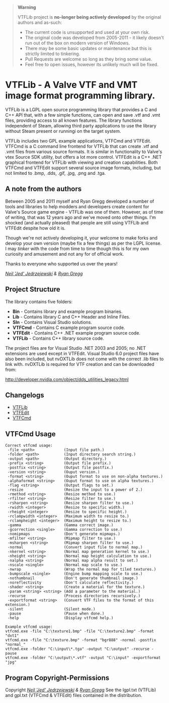 > **Warning**
>
> VTFLib project is **no-longer being actively developed** by the original authors and as-such:
> * The current code is unsupported and used at your own risk.
> * The original code was developed from 2005-2011 - it likely doesn't run out of the box on modern version of Windows.
> * There may be some basic updates or maintenance but this is strictly limited to tinkering.
> * Pull Requests are welcome so long as they bring some value.
> * Feel free to open issues, however its unlikely much will be fixed.

# VTFLib - A Valve VTF and VMT image format programming library.

VTFLib is a LGPL open source programming library that provides a C and C++ API that, with a few simple functions, can open and save .vtf and .vmt files, providing access to all known features. The library functions independent of Steam, allowing third party applications to use the library without Steam present or runningi on the target system.

VTFLib includes two GPL example applications, VTFCmd and VTFEdit. VTFCmd is a C command line frontend for VTFLib that can create .vtf and .vmt files from various source formats. It is similar in functionality to Valve's vtex Source SDK utility, but offers a lot more control. VTFEdit is a C++ .NET graphical frontend for VTFLib with viewing and creation capabilities. Both VTFCmd and VTFEdit support several source image formats, including, but not limited to .bmp, .dds, .gif, .jpg, .png and .tga.

## A note from the authors

Between 2005 and 2011 myself and Ryan Gregg developed a number of tools and libraries to help modders and developers create content for Valve's Source game engine - VTFLib was one of them. However, as of time of writing, that was 12 years ago and we've moved onto other things. I'm shocked (and actually pleased) that people are still using VTFLib and VTFEdit despite how old it is.

Though we're not actively developing it, your welcome to make forks and develop your own version (maybe fix a few things) as per the LGPL license. I may *tinker* with the code from time to time though this is for my own curiosity and amusement and not any for of official work.

Thanks to everyone who supported us over the years!

*[Neil 'Jed' Jedrzejewski](https://github.com/NeilJed) & [Ryan Gregg](http://nemesis.thewavelength.net/)*

## Project Structure

The library contains five folders:

* **Bin** - Contains library and example program binaries.
* **Lib** - Contains library C and C++ Header and Inline Files.
* **Sln** - Contains Visual Studio solutions.
* **VTFCmd** - Contains C example program source code.
* **VTFEdit** - Contains C++ .NET example program source code.
* **VTFLib** - Contains C++ library source code.

The project files are for Visual Studio .NET 2003 and 2005; no .NET extensions are used except in VTFEdit. Visual Studio 6.0 project files have also been
included, but nvDXTLib does not come with the correct .lib files to link with. nvDXTLib is required for VTF creation and can be downloaded from:

http://developer.nvidia.com/object/dds_utilities_legacy.html

## Changelogs
* [VTFLib](VTFLib_CHANGELOG.md)
* [VTFEdit](VTFEdit_CHANGELOG.md)
* [VTFCmd](VTFCmd_CHANGELOG.md)

## VTFCmd Usage

```
Correct vtfcmd usage:
 -file <path>             (Input file path.)
 -folder <path>           (Input directory search string.)
 -output <path>           (Output directory.)
 -prefix <string>         (Output file prefix.)
 -postfix <string>        (Output file postfix.)
 -version <string>        (Ouput version.)
 -format <string>         (Ouput format to use on non-alpha textures.)
 -alphaformat <string>    (Ouput format to use on alpha textures.)
 -flag <string>           (Output flags to set.)
 -resize                  (Resize the input to a power of 2.)
 -rmethod <string>        (Resize method to use.)
 -rfilter <string>        (Resize filter to use.)
 -rsharpen <string>       (Resize sharpen filter to use.)
 -rwidth <integer>        (Resize to specific width.)
 -rheight <integer>       (Resize to specific height.)
 -rclampwidth <integer>   (Maximum width to resize to.)
 -rclampheight <integer>  (Maximum height to resize to.)
 -gamma                   (Gamma correct image.)
 -gcorrection <single>    (Gamma correction to use.)
 -nomipmaps               (Don't generate mipmaps.)
 -mfilter <string>        (Mipmap filter to use.)
 -msharpen <string>       (Mipmap sharpen filter to use.)
 -normal                  (Convert input file to normal map.)
 -nkernel <string>        (Normal map generation kernel to use.)
 -nheight <string>        (Normal map height calculation to use.)
 -nalpha <string>         (Normal map alpha result to set.)
 -nscale <single>         (Normal map scale to use.)
 -nwrap                   (Wrap the normal map for tiled textures.)
 -bumpscale <single>      (Engine bump mapping scale to use.)
 -nothumbnail             (Don't generate thumbnail image.)
 -noreflectivity          (Don't calculate reflectivity.)
 -shader <string>         (Create a material for the texture.)
 -param <string> <string> (Add a parameter to the material.)
 -recurse                 (Process directories recursively.)
 -exportformat <string>   (Convert VTF files to the format of this extension.)
 -silent                  (Silent mode.)
 -pause                   (Pause when done.)
 -help                    (Display vtfcmd help.)

Example vtfcmd usage:
vtfcmd.exe -file "C:\texture1.bmp" -file "C:\texture2.bmp" -format "dxt1"
vtfcmd.exe -file "C:\texture.bmp" -format "bgr888" -normal -postfix "normal_"
vtfcmd.exe -folder "C:\input\*.tga" -output "C:\output" -recurse -pause
vtfcmd.exe -folder "C:\output\*.vtf" -output "C:\input" -exportformat "jpg"
```
## Program Copyright-Permissions
Copyright *[Neil 'Jed' Jedrzejewski](https://github.com/NeilJed) & [Ryan Gregg](http://nemesis.thewavelength.net/)*
See the lgpl.txt (VTFLib) and gpl.txt (VTFCmd & VTFEdit) files contained in the distribution.
